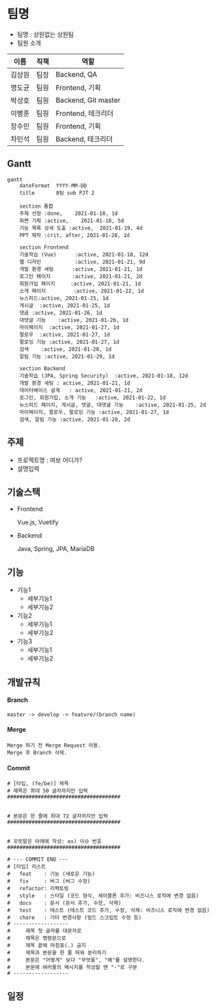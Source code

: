 # 팀명
- 팀명 : 상원없는 상원팀
- 팀원 소개

| 이름 | 직책 | 역할
| --- | --- | --- |
| 김상원 | 팀장 | Backend, QA |
| 명도균 | 팀원 | Frontend, 기획 |
| 박성호 | 팀원 | Backend, Git master |
| 이병훈 | 팀원 | Frontend, 테크리더 |
| 장수민 | 팀원 | Frontend, 기획 |
| 차민석 | 팀원 | Backend, 테크리더 |

## Gantt

```mermaid
gantt
    dateFormat  YYYY-MM-DD
    title       8팀 sub PJT 2

    section 통합
    주제 선정 :done,    2021-01-18, 1d
    화면 기획 :active,    2021-01-18, 5d
    기능 목록 상세 도출 :active,  2021-01-19, 4d
    PPT 제작 :crit, after, 2021-01-28, 1d
    
    section Frontend
    기술학습 (Vue)      :active, 2021-01-18, 12d
    웹 디자인           :active, 2021-01-21, 9d
    개발 환경 세팅      :active, 2021-01-21, 1d
    로그인 페이지       :active, 2021-01-21, 2d
    회원가입 페이지     :active, 2021-01-21, 1d
    소개 페이지         :active, 2021-01-22, 1d
    뉴스피드:active, 2021-01-25, 1d
    게시글  :active, 2021-01-25, 1d
    댓글 :active, 2021-01-26, 1d
    대댓글 기능    :active, 2021-01-26, 1d
    마이페이지  :active, 2021-01-27, 1d
    팔로우  :active, 2021-01-27, 1d
    팔로잉 기능 :active, 2021-01-27, 1d
    검색    :active, 2021-01-28, 1d
    알림 기능 :active, 2021-01-29, 1d

    section Backend
    기술학습 (JPA, Spring Security)  :active, 2021-01-18, 12d
    개발 환경 세팅 : active, 2021-01-21, 1d
    데이터베이스 설계   : active, 2021-01-21, 2d
    로그인, 회원가입, 소개 기능   :active, 2021-01-22, 1d
    뉴스피드 페이지, 게시글, 댓글, 대댓글 기능    :active, 2021-01-25, 2d
    마이페이지, 팔로우, 팔로잉 기능 :active, 2021-01-27, 1d
    검색, 알림 기능 :active, 2021-01-28, 2d
```


## 주제
- 프로젝트명 : 여보 어디가?
- 설명입력

## 기술스택
- Frontend

  Vue.js, Vuetify

- Backend

  Java, Spring, JPA, MariaDB

## 기능
- 기능1
    - 세부기능1
    - 세부기능2
- 기능2
    - 세부기능1
    - 세부기능2
- 기능3
    - 세부기능1
    - 세부기능2

## 개발규칙

#### Branch
```
master -> develop -> feature/(branch name)
```

#### Merge
```
Merge 하기 전 Merge Request 이용.
Merge 후 Branch 삭제.
```

#### Commit
```
# [타입, (fe/be)] 제목
# 제목은 최대 50 글자까지만 입력
#####################################


# 본문은 한 줄에 최대 72 글자까지만 입력
#####################################


# 꼬릿말은 아래에 작성: ex) 이슈 번호
#####################################

# --- COMMIT END ---
# [타입] 리스트
#   feat    : 기능 (새로운 기능)
#   fix     : 버그 (버그 수정)
#   refactor: 리팩토링
#   style   : 스타일 (코드 형식, 세미콜론 추가: 비즈니스 로직에 변경 없음)
#   docs    : 문서 (문서 추가, 수정, 삭제)
#   test    : 테스트 (테스트 코드 추가, 수정, 삭제: 비즈니스 로직에 변경 없음)
#   chore   : 기타 변경사항 (빌드 스크립트 수정 등)
# ------------------
#     제목 첫 글자를 대문자로
#     제목은 명령문으로
#     제목 끝에 마침표(.) 금지
#     제목과 본문을 한 줄 띄워 분리하기
#     본문은 "어떻게" 보다 "무엇을", "왜"를 설명한다.
#     본문에 여러줄의 메시지를 작성할 땐 "-"로 구분
# ------------------
```

## 일정